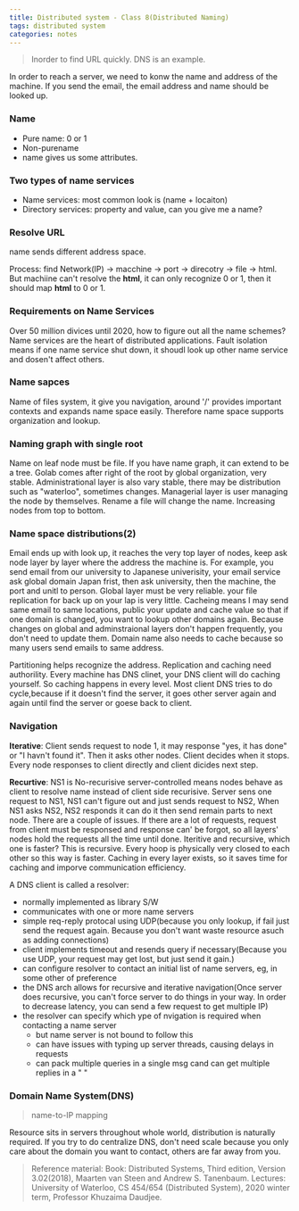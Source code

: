 ```yaml
---
title: Distributed system - Class 8(Distributed Naming)
tags: distributed system
categories: notes
---
```

> Inorder to find URL quickly. DNS is an example.

In order to reach a server, we need to konw the name and address of the machine. If you send the email, the email address and name should be looked up.

### Name
+ Pure name: 0 or 1
+ Non-purename
+ name gives us some attributes.

### Two types of name services
+ Name services: most common look is (name + locaiton)
+ Directory services: property and value, can you give me a name?

### Resolve URL
name sends different address space.

Process: find Network(IP) -> macchine -> port -> direcotry -> file -> html. But machiine can't resolve the **html**, it can only recognize 0 or 1, then it should map **html** to 0 or 1.

### Requirements on Name Services
Over 50 million divices until 2020, how to figure out all the name schemes? Name services are the heart of distributed applications. Fault isolation means if one name service shut down, it shoudl look up other name service and dosen't affect others.

### Name sapces
Name of files system, it give you navigation, around '/' provides important contexts and expands name space easily. Therefore name space supports organization and lookup.

### Naming graph with single root
Name on leaf node must be file. If you have name graph, it can extend to be a tree. Golab comes after right of the root by global organization, very stable. Administrational layer is also vary stable, there may be distribution such as "waterloo", sometimes changes. Managerial layer is user managing the node by themselves. Rename a file will change the name. Increasing nodes from top to bottom.

### Name space distributions(2)
Email ends up with look up, it reaches the very top layer of nodes, keep ask node layer by layer where the address the machine is. For example, you send email from our university to Japanese univerisity, your email service ask global domain Japan frist, then ask university, then the machine, the port and unitl to person. Global layer must be very reliable. your file replication for back up on your lap is very little. Cacheing means I may send same email to same locations, public your update and cache value so that if one domain is changed, you want to lookup other domains again. Because changes on global and adminstraional layers don't happen frequently, you don't need to update them. Domain name also needs to cache because so many users send emails to same address.

Partitioning helps recognize the address. Replication and caching need authorility. Every machine has DNS clinet, your DNS client will do caching yourself. So caching happens in every level. Most client DNS tries to do cycle,because if it doesn't find the server, it goes other server again and again until find the server or goese back to client. 

### Navigation
**Iterative**: Client sends request to node 1, it may response "yes, it has done" or "I havn't found it". Then it asks other nodes. Client decides when it stops. Every node responses to client directly and client dicides next step. 

**Recurtive**: NS1 is No-recurisive server-controlled means nodes behave as client to resolve name instead of client side recurisive. Server sens one request to NS1, NS1 can't figure out and just sends request to NS2, When NS1 asks NS2, NS2 responds it can do it then send remain parts to next node. There are a couple of issues. If there are a lot of requests, request from client must be responsed and response can' be forgot, so all layers' nodes hold the requests all the time until done. Iteritive and recursive, which one is faster? This is recursive. Every hoop is physically very closed to each other so this way is faster. Caching in every layer exists, so it saves time for caching and imporve communication efficiency.

A DNS client is called a resolver:
+ normally implemented as library S/W 
+ communicates with one or more name servers
+ simple req-reply protocal using UDP(because you only lookup, if fail just send the request again. Because you don't want waste resource asuch as adding connections)
+ client implements timeout and resends query if necessary(Because you use UDP, your request may get lost, but just send it gain.)
+ can configure resolver to contact an initial list of name servers, eg, in some other of preference
+ the DNS arch allows for recursive and iterative navigation(Once server does recursive, you can't force server to do things in your way. In order to decrease latency, you can send a few request to get multiple IP)
+ the resolver can specify which ype of nvigation is required when contacting a name server
  + but name server is not bound to follow this
  + can have issues with typing up server threads, causing delays in requests
  + can pack multiple queries in a single msg cand can get multiple replies in a " "

### Domain Name System(DNS)
> name-to-IP mapping

Resource sits in servers throughout whole world, distribution is naturally required. If you try to do centralize DNS, don't need scale because you only care about the domain you want to contact, others are far away from you.

> Reference material: 
> Book: Distributed Systems, Third edition, Version 3.02(2018), Maarten van Steen and Andrew S. Tanenbaum.
> Lectures: University of Waterloo, CS 454/654 (Distributed System), 2020 winter term, Professor Khuzaima Daudjee.
